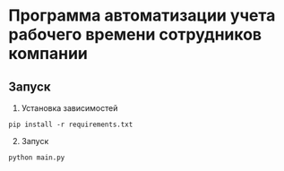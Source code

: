 # Программа автоматизации учета рабочего времени сотрудников компании

## Запуск

1. Установка зависимостей

```
pip install -r requirements.txt
```

2. Запуск

```
python main.py
```

